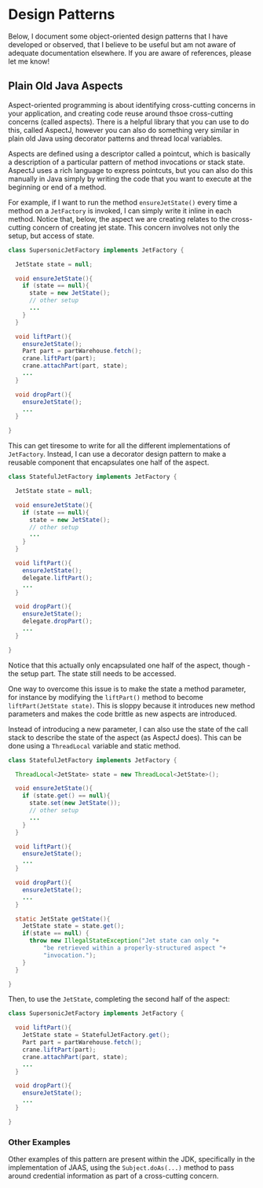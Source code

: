 Design Patterns
===============

Below, I document some object-oriented design patterns that I have developed or observed, that
I believe to be useful but am not aware of adequate documentation elsewhere. If you are
aware of references, please let me know!

Plain Old Java Aspects
----------------------

Aspect-oriented programming is about identifying cross-cutting concerns in your
application, and creating code reuse around thsoe cross-cutting concerns (called
aspects). There is a helpful library that you can use to do this, called AspectJ,
however you can also do something very similar in plain old Java using decorator
patterns and thread local variables.

Aspects are defined using a descriptor called a pointcut, which is basically
a description of a particular pattern of method invocations or stack state.
AspectJ uses a rich language to express pointcuts, but you can also do this
manually in Java simply by writing the code that you want to execute at the
beginning or end of a method.

For example, if I want to run the method `ensureJetState()` every time a method on
a `JetFactory` is invoked, I can simply write it inline in each method.
Notice that, below, the aspect we are creating relates to the cross-cutting concern
of creating jet state. This concern involves not only the setup, but access of state.

```java
class SupersonicJetFactory implements JetFactory {

  JetState state = null;

  void ensureJetState(){
    if (state == null){
      state = new JetState();
      // other setup
      ...
    }
  }

  void liftPart(){
    ensureJetState();
    Part part = partWarehouse.fetch();
    crane.liftPart(part);
    crane.attachPart(part, state);
    ...
  }

  void dropPart(){
    ensureJetState();
    ...
  }

}
```

This can get tiresome to write for all the different implementations of `JetFactory`.
Instead, I can use a decorator design pattern to make a reusable component that
encapsulates one half of the aspect.


```java
class StatefulJetFactory implements JetFactory {

  JetState state = null;

  void ensureJetState(){
    if (state == null){
      state = new JetState();
      // other setup
      ...
    }
  }

  void liftPart(){
    ensureJetState();
    delegate.liftPart();
    ...
  }

  void dropPart(){
    ensureJetState();
    delegate.dropPart();
    ...
  }

}
```

Notice that this actually only encapsulated one half of the aspect, though - the
setup part. The state still needs to be accessed.

One way to overcome this issue is to make the state a method parameter, for instance
by modifying the `liftPart()` method to become `liftPart(JetState state)`. This
is sloppy because it introduces new method parameters and makes the code brittle
as new aspects are introduced.

Instead of introducing a new parameter, I can also use the state of the call stack
to describe the state of the aspect (as AspectJ does). This can be done using a
`ThreadLocal` variable and static method.

```java
class StatefulJetFactory implements JetFactory {

  ThreadLocal<JetState> state = new ThreadLocal<JetState>();

  void ensureJetState(){
    if (state.get() == null){
      state.set(new JetState());
      // other setup
      ...
    }
  }

  void liftPart(){
    ensureJetState();
    ...
  }

  void dropPart(){
    ensureJetState();
    ...
  }

  static JetState getState(){
    JetState state = state.get();
    if(state == null) {
      throw new IllegalStateException("Jet state can only "+
          "be retrieved within a properly-structured aspect "+
          "invocation.");
    }
  }

}
```

Then, to use the `JetState`, completing the second half of the
aspect:

```java
class SupersonicJetFactory implements JetFactory {

  void liftPart(){
    JetState state = StatefulJetFactory.get();
    Part part = partWarehouse.fetch();
    crane.liftPart(part);
    crane.attachPart(part, state);
    ...
  }

  void dropPart(){
    ensureJetState();
    ...
  }

}
```

### Other Examples

Other examples of this pattern are present within the JDK, specifically
in the implementation of JAAS, using the `Subject.doAs(...)` method to
pass around credential information as part of a cross-cutting concern.

